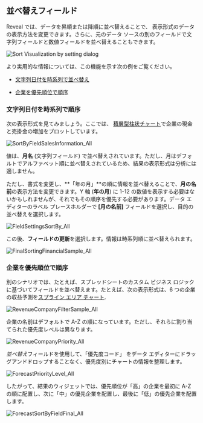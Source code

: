 ## 並べ替えフィールド

Reveal では、データを昇順または降順に並べ替えることで、 表示形式のデータの表示方法を変更できます。さらに、元のデータ ソースの別のフィールドで文字列フィールドと数値フィールドを並べ替えることもできます。

![Sort Visualization by setting dialog](images/sort-visualization-by-field.png)

より実用的な情報については、この機能を示す次の例をご覧ください。

  - [文字列日付を時系列で並べ替え](#string-date-chr-order)

  - [企業を優先順位で順序](#by-priority)

<a name='string-date-chr-order'></a>
### 文字列日付を時系列で順序

次の表示形式を見てみましょう。ここでは、 [積層型柱状チャート](~/jp/visualization-tutorials/stacked-charts.md#create-stacked-chart)で企業の現金と売掛金の増加をプロットしています。

![SortByFieldSalesInformation\_All](images/SortByFieldSalesInformation_All.png)

値は、**月名** (文字列フィールド) で並べ替えされています。ただし、月はデフォルトでアルファベット順に並べ替えされているため、結果の表示形式は分析には適しません。

ただし、書式を変更し、**「年の月」**の順に情報を並べ替えることで、**月の名前**の表示方法を変更できます。Y 軸 (**年の月**) に 1-12 の数値を表示する必要はないかもしれませんが、それでもその順序を優先する必要があります。データ エディターのラベル プレースホルダーで **[月の名前]** フィールドを選択し、目的の並べ替えを選択します。

![FieldSettingsSortBy\_All](images/FieldSettingsSortBy_All.png)

この後、**フィールドの更新**を選択します。情報は時系列順に並べ替えられます。

![FinalSortingFinancialSample\_All](images/FinalSortingFinancialSample_All.png)

<a name='by-priority'></a>
### 企業を優先順位で順序

別のシナリオでは、たとえば、スプレッドシートのカスタム ビジネス ロジックに基づいてフィールドを並べ替えます。たとえば、次の表示形式は、6 つの企業の収益予測を[スプライン エリア  チャート](../visualization-tutorials/simple-charts.md#create-basic-chart).

![RevenueCompanyFilterSample\_All](images/RevenueCompanyFilterSample_All.png)

企業の名前はデフォルトで A-Z の順になっています。ただし、それらに割り当てられた優先度レベルは異なります。

![RevenueCompanyPriority\_All](images/RevenueCompanyPriority_All.png)

*並べ替え*フィールドを使用して、「優先度コード」 をデータ エディターにドラッグアンドドロップすることなく、優先度別にチャートの情報を整理します。

![ForecastPriorityLevel\_All](images/ForecastPriorityLevel_All.png)

したがって、結果のウィジェットでは、優先順位が「高」の企業を最初に A-Z の順に配置し、次に「中」の優先企業を配置し、最後に「低」の優先企業を配置します。

![ForecastSortByFieldFinal\_All](images/ForecastSortByFieldFinal_All.png)

